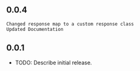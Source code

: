 ## 0.0.4
    Changed response map to a custom response class
    Updated Documentation
    
## 0.0.1

* TODO: Describe initial release.
